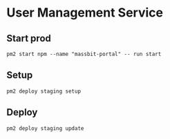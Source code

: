 # User Management Service

## Start prod

```
pm2 start npm --name "massbit-portal" -- run start
```

## Setup

```
pm2 deploy staging setup
```

## Deploy

```
pm2 deploy staging update
```
